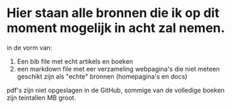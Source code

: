 # Hier staan alle bronnen die ik op dit moment mogelijk in acht zal nemen.
in de vorm van:

 1. Een bib file met echt artikels en boeken
 2. een markdown file met eer verzameling webpagina's die niet meteen geschikt zijn als "echte" bronnen (homepagina's en docs)

pdf's zijn niet opgeslagen in de GitHub, sommige van de volledige boeken zijn teintallen MB groot.